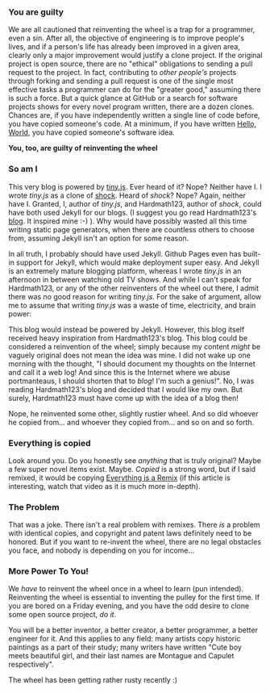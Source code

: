 ### You are guilty

We are all cautioned that reinventing the wheel is a trap for a programmer, even a sin. After all, the objective of engineering is to improve people's lives, and if a person's life has already been improved in a given area, clearly only a major improvement would justify a clone project. If the original project is open source, there are no "ethical" obligations to sending a pull request to the project. In fact, contributing to _other people's_ projects through forking and sending a pull request is one of the single most effective tasks a programmer can do for the "greater good," assuming there is such a force. But a quick glance at GitHub or a search for software projects shows for every novel program written, there are a dozen clones. Chances are, if you have independently written a single line of code before, you have copied someone's code. At a minimum, if you have written [Hello, World](Hello-World.html), you have copied someone's software idea.

**You, too, are guilty of reinventing the wheel**

### So am I

This very blog is powered by [tiny.js](http://github.com/bobbybee/tiny-blog). Ever heard of it? Nope? Neither have I. I wrote _tiny.js_ as a clone of [shock](http://github.com/Hardmath123/shock). Heard of _shock_? Nope? Again, neither have I. Granted, I, author of _tiny.js_, and Hardmath123, author of _shock_, could have both used Jekyll for our blogs. (I suggest you go read Hardmath123's [blog](http://hardmath123.github.io/). It inspired mine :-) ). Why would have possibly wasted all this time writing static page generators, when there are countless others to choose from, assuming Jekyll isn't an option for some reason.

In all truth, I probably should have used Jekyll. Github Pages even has built-in support for Jekyll, which would make deployment super easy. And Jekyll is an extremely mature blogging platform, whereas I wrote _tiny.js_ in an afternoon in between watching old TV shows. And while I can't speak for Hardmath123, or any of the other reinventers of the wheel out there, I admit there was no good reason for writing _tiny.js_. For the sake of argument, allow me to assume that writing _tiny.js_ was a waste of time, electricity, and brain power:

This blog would instead be powered by Jekyll. However, this blog itself received heavy inspiration from Hardmath123's blog. This blog could be considered a reinvention of the wheel; simply because my content _might_ be vaguely original does not mean the idea was mine. I did not wake up one morning with the thought, "I should document my thoughts on the Internet and call it a web log! And since this is the Internet where we abuse portmanteaus, I should shorten that to _blog_! I'm such a genius!". No, I was reading Hardmath123's blog and decided that I would like my own. But surely, Hardmath123 must have come up with the idea of a blog then!

Nope, he reinvented some other, slightly rustier wheel. And so did whoever he copied from... and whoever they copied from... and so on and so forth.

### Everything is copied

Look around you. Do you honestly see _anything_ that is truly original? Maybe a few super novel items exist. Maybe. _Copied_ is a strong word, but if I said remixed, it would be copying [Everything is a Remix](https://www.youtube.com/watch?v=d9ryPC8bxqE) (if this article is interesting, watch that video as it is much more in-depth).

### The Problem

That was a joke. There isn't a real problem with remixes. There _is_ a problem with identical copies, and copyright and patent laws definitely need to be honored. But if you want to re-invent the wheel, there are no legal obstacles you face, and nobody is depending on you for income...

### More Power To You!

We _have_ to reinvent the wheel once in a wheel to learn (pun intended). Reinventing the wheel is essential to inventing the pulley for the first time. If you are bored on a Friday evening, and you have the odd desire to clone some open source project, _do it_.

You will be a better inventor, a better creator, a better programmer, a better engineer for it. And this applies to any field: many artists copy historic paintings as a part of their study; many writers have written "Cute boy meets beautiful girl, and their last names are Montague and Capulet respectively".

The wheel has been getting rather rusty recently :)

